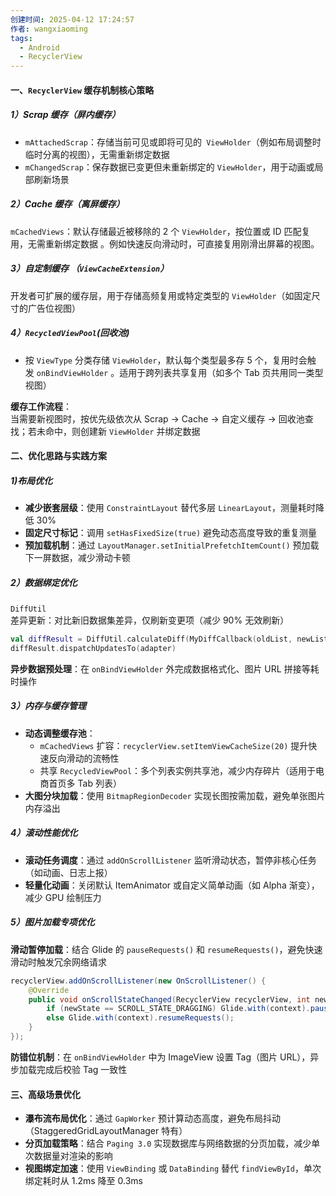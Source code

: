 ```yaml
---
创建时间: 2025-04-12 17:24:57
作者: wangxiaoming
tags:
  - Android
  - RecyclerView
---
```


#### 一、`RecyclerView` 缓存机制核心策略
##### 1）Scrap 缓存（屏内缓存）
- `mAttachedScrap`：存储当前可见或即将可见的` ViewHolder`（例如布局调整时临时分离的视图），无需重新绑定数据
- ​`mChangedScrap`：保存数据已变更但未重新绑定的 `ViewHolder`，用于动画或局部刷新场景
##### 2）Cache 缓存（离屏缓存）
`mCachedViews`：默认存储最近被移除的 2 个 `ViewHolder`，按位置或 ID 匹配复用，无需重新绑定数据
。例如快速反向滑动时，可直接复用刚滑出屏幕的视图。
##### 3）自定制缓存 （`ViewCacheExtension`）
开发者可扩展的缓存层，用于存储高频复用或特定类型的 `ViewHolder`（如固定尺寸的广告位视图）
##### 4）`RecycledViewPool`(回收池)
- 按 `ViewType` 分类存储 `ViewHolder`，默认每个类型最多存 5 个，复用时会触发 `onBindViewHolder`
    。适用于跨列表共享复用（如多个 Tab 页共用同一类型视图）

**缓存工作流程**：  
当需要新视图时，按优先级依次从 Scrap → Cache → 自定义缓存 → 回收池查找；若未命中，则创建新 `ViewHolder` 并绑定数据

#### 二、优化思路与实践方案
##### 1)布局优化
- ​**减少嵌套层级**：使用 `ConstraintLayout` 替代多层 `LinearLayout`，测量耗时降低 30%
- ​**固定尺寸标记**：调用 `setHasFixedSize(true)` 避免动态高度导致的重复测量
- ​**预加载机制**：通过 `LayoutManager.setInitialPrefetchItemCount()` 预加载下一屏数据，减少滑动卡顿

##### 2）数据绑定优化
​`DiffUtil` 差异更新：对比新旧数据集差异，仅刷新变更项（减少 90% 无效刷新）
```kotlin
val diffResult = DiffUtil.calculateDiff(MyDiffCallback(oldList, newList))  
diffResult.dispatchUpdatesTo(adapter)  
```
​**异步数据预处理**：在 `onBindViewHolder` 外完成数据格式化、图片 URL 拼接等耗时操作

##### 3）内存与缓存管理
- **动态调整缓存池**：
    - `mCachedViews` 扩容：`recyclerView.setItemViewCacheSize(20)` 提升快速反向滑动的流畅性
    - 共享 `RecycledViewPool`：多个列表实例共享池，减少内存碎片（适用于电商首页多 Tab 列表）
- ​**大图分块加载**：使用 `BitmapRegionDecoder` 实现长图按需加载，避免单张图片内存溢出

##### 4）滚动性能优化
- **滚动任务调度**：通过 `addOnScrollListener` 监听滑动状态，暂停非核心任务（如动画、日志上报）
- ​**轻量化动画**：关闭默认 ItemAnimator 或自定义简单动画（如 Alpha 渐变），减少 GPU 绘制压力

##### 5）图片加载专项优化
​**滑动暂停加载**：结合 Glide 的 `pauseRequests()` 和 `resumeRequests()`，避免快速滑动时触发冗余网络请求
```java
recyclerView.addOnScrollListener(new OnScrollListener() {  
    @Override  
    public void onScrollStateChanged(RecyclerView recyclerView, int newState) {  
        if (newState == SCROLL_STATE_DRAGGING) Glide.with(context).pauseRequests();  
        else Glide.with(context).resumeRequests();  
    }  
});  
```
​**防错位机制**：在 `onBindViewHolder` 中为 ImageView 设置 Tag（图片 URL），异步加载完成后校验 Tag 一致性

#### 三、高级场景优化
- ​**瀑布流布局优化**：通过 `GapWorker` 预计算动态高度，避免布局抖动（StaggeredGridLayoutManager 特有）
- ​**分页加载策略**：结合 `Paging 3.0` 实现数据库与网络数据的分页加载，减少单次数据量对渲染的影响
- ​**视图绑定加速**：使用 `ViewBinding` 或 `DataBinding` 替代 `findViewById`，单次绑定耗时从 1.2ms 降至 0.3ms
